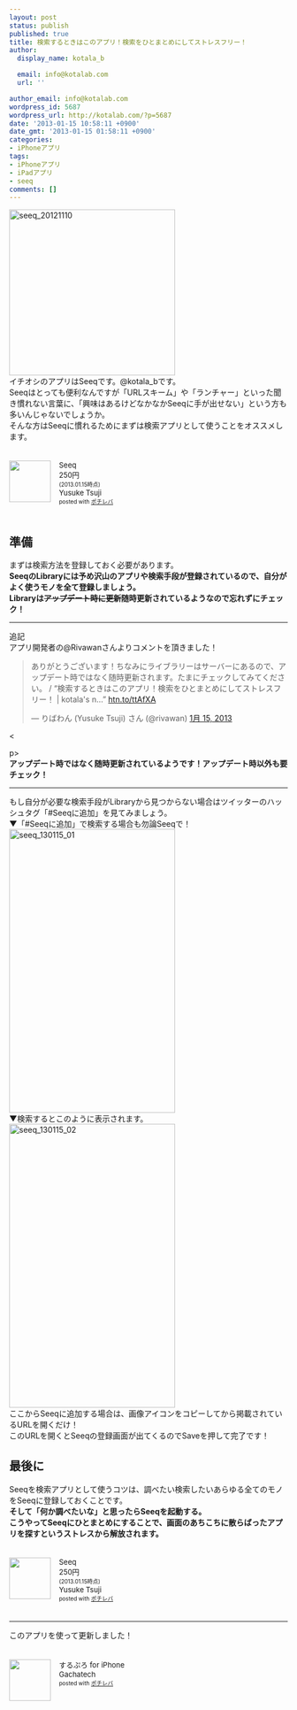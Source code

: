 ```yaml
---
layout: post
status: publish
published: true
title: 検索するときはこのアプリ！検索をひとまとめにしてストレスフリー！
author:
  display_name: kotala_b

  email: info@kotalab.com
  url: ''

author_email: info@kotalab.com
wordpress_id: 5687
wordpress_url: http://kotalab.com/?p=5687
date: '2013-01-15 10:58:11 +0900'
date_gmt: '2013-01-15 01:58:11 +0900'
categories:
- iPhoneアプリ
tags:
- iPhoneアプリ
- iPadアプリ
- seeq
comments: []
---
```

<p><a href="http://kotalab.com/wp-content/uploads/seeq_20121110.png"><img src="http://kotalab.com/wp-content/uploads/seeq_20121110-300x300.png" alt="seeq_20121110" width="300" height="300" class="alignnone size-medium wp-image-4103" /></a><br />
イチオシのアプリはSeeqです。@kotala_bです。<br />
Seeqはとっても便利なんですが「URLスキーム」や「ランチャー」といった聞き慣れない言葉に、「興味はあるけどなかなかSeeqに手が出せない」という方も多いんじゃないでしょうか。<br />
そんな方はSeeqに慣れるためにまずは検索アプリとして使うことをオススメします。</p>
<div class="pochireba" style="text-align:left;font-size:small;padding:20px 0;overflow: hidden"><span class="removed_link" title="http://click.linksynergy.com/fs-bin/click?id=d2yYUp776R4&amp;subid=&amp;offerid=94348.1&amp;type=3&amp;tmpid=3910&amp;RD_PARM1=https%253A%252F%252Fitunes.apple.com%252Fjp%252Fapp%252Fseeq%252Fid555289253%253Fmt%253D8%2526uo%253D4"><img src="http://a134.phobos.apple.com/us/r1000/061/Purple/v4/68/52/ac/6852ac7f-1eb8-3515-1a7c-7ea00c584682/mzl.oqlpbwcj.png" width="75" height="75" style="float:left;margin:0 15px 0 0" class="pochi_img"></span>
<div class="pochi_info" style="text-align:left;overflow: hidden">
<div class="pochi_name"><span class="removed_link" title="http://click.linksynergy.com/fs-bin/click?id=d2yYUp776R4&amp;subid=&amp;offerid=94348.1&amp;type=3&amp;tmpid=3910&amp;RD_PARM1=https%253A%252F%252Fitunes.apple.com%252Fjp%252Fapp%252Fseeq%252Fid555289253%253Fmt%253D8%2526uo%253D4">Seeq</span></div>
<div class="pochi_price">250円</div>
<div class="pochi_time" style="font-size:x-small">(2013.01.15時点)</div>
<div class="pochi_seller"><span class="removed_link" title="http://click.linksynergy.com/fs-bin/click?id=d2yYUp776R4&amp;subid=&amp;offerid=94348.1&amp;type=3&amp;tmpid=3910&amp;RD_PARM1=https%253A%252F%252Fitunes.apple.com%252Fjp%252Fartist%252Fyusuke-tsuji%252Fid406318338%253Fuo%253D4">Yusuke Tsuji</span></div>
<div class="pochi_post" style="font-size:x-small">posted with <a href="http://pochireba.com">ポチレバ</a></div>
</div>
<div class="pochireba-footer" style="clear: left"></div>
</div>
<p><!--more--></p>
<h2>準備</h2>
<p>まずは検索方法を登録しておく必要があります。<br />
<strong>SeeqのLibraryには予め沢山のアプリや検索手段が登録されているので、自分がよく使うモノを全て登録しましょう。<br />
Libraryは<del datetime="2013-01-16T01:50:26+00:00">アップデート時に更新</del>随時更新されているようなので忘れずにチェック！</strong></p>
<hr>
<p>追記<br />
アプリ開発者の@Rivawanさんよりコメントを頂きました！</p>
<blockquote class="twitter-tweet" lang="ja"><p>ありがとうございます！ちなみにライブラリーはサーバーにあるので、アップデート時ではなく随時更新されます。たまにチェックしてみてください。 / &ldquo;検索するときはこのアプリ！検索をひとまとめにしてストレスフリー！ | kotala's n&hellip;&rdquo; <a href="http://kotalab.com/seeq-is-search-app" title="http://htn.to/ttAfXA">htn.to/ttAfXA</a></p>
<p>&mdash; りばわん (Yusuke Tsuji) さん (@rivawan) <a href="https://twitter.com/rivawan/status/291086851144572928" data-datetime="2013-01-15T07:38:08+00:00">1月 15, 2013</a></p></blockquote>
<p><</p>
<p>p><script async src="//platform.twitter.com/widgets.js" charset="utf-8"></script><br />
<strong>アップデート時ではなく随時更新されているようです！アップデート時以外も要チェック！</strong></p>
<hr>
<p>もし自分が必要な検索手段がLibraryから見つからない場合はツイッターのハッシュタグ「#Seeqに追加」を見てみましょう。<br />
▼「#Seeqに追加」で検索する場合も勿論Seeqで！<br />
<a href="http://kotalab.com/wp-content/uploads/seeq_130115_01.png" target="_blank"><img src="http://kotalab.com/wp-content/uploads/seeq_130115_01-300x513.png" alt="seeq_130115_01" width="300" height="513" class="alignnone size-medium wp-image-5717" /></a><br />
▼検索するとこのように表示されます。<br />
<a href="http://kotalab.com/wp-content/uploads/seeq_130115_02.jpg" target="_blank"><img src="http://kotalab.com/wp-content/uploads/seeq_130115_02-300x513.jpg" alt="seeq_130115_02" width="300" height="513" class="alignnone size-medium wp-image-5715" /></a><br />
ここからSeeqに追加する場合は、画像アイコンをコピーしてから掲載されているURLを開くだけ！<br />
このURLを開くとSeeqの登録画面が出てくるのでSaveを押して完了です！</p>
<h2>最後に</h2>
<p>Seeqを検索アプリとして使うコツは、調べたい検索したいあらゆる全てのモノをSeeqに登録しておくことです。<br />
<strong>そして「何か調べたいな」と思ったらSeeqを起動する。<br />
こうやってSeeqにひとまとめにすることで、画面のあちこちに散らばったアプリを探すというストレスから解放されます。</strong></p>
<div class="pochireba" style="text-align:left;font-size:small;padding:20px 0;overflow: hidden"><span class="removed_link" title="http://click.linksynergy.com/fs-bin/click?id=d2yYUp776R4&amp;subid=&amp;offerid=94348.1&amp;type=3&amp;tmpid=3910&amp;RD_PARM1=https%253A%252F%252Fitunes.apple.com%252Fjp%252Fapp%252Fseeq%252Fid555289253%253Fmt%253D8%2526uo%253D4"><img src="http://a134.phobos.apple.com/us/r1000/061/Purple/v4/68/52/ac/6852ac7f-1eb8-3515-1a7c-7ea00c584682/mzl.oqlpbwcj.png" width="75" height="75" style="float:left;margin:0 15px 0 0" class="pochi_img"></span>
<div class="pochi_info" style="text-align:left;overflow: hidden">
<div class="pochi_name"><span class="removed_link" title="http://click.linksynergy.com/fs-bin/click?id=d2yYUp776R4&amp;subid=&amp;offerid=94348.1&amp;type=3&amp;tmpid=3910&amp;RD_PARM1=https%253A%252F%252Fitunes.apple.com%252Fjp%252Fapp%252Fseeq%252Fid555289253%253Fmt%253D8%2526uo%253D4">Seeq</span></div>
<div class="pochi_price">250円</div>
<div class="pochi_time" style="font-size:x-small">(2013.01.15時点)</div>
<div class="pochi_seller"><span class="removed_link" title="http://click.linksynergy.com/fs-bin/click?id=d2yYUp776R4&amp;subid=&amp;offerid=94348.1&amp;type=3&amp;tmpid=3910&amp;RD_PARM1=https%253A%252F%252Fitunes.apple.com%252Fjp%252Fartist%252Fyusuke-tsuji%252Fid406318338%253Fuo%253D4">Yusuke Tsuji</span></div>
<div class="pochi_post" style="font-size:x-small">posted with <a href="http://pochireba.com">ポチレバ</a></div>
</div>
<div class="pochireba-footer" style="clear: left"></div>
</div>
<hr>
<p>このアプリを使って更新しました！</p>
<div class="pochireba" style="text-align:left;font-size:small;padding:20px 0;overflow: hidden"><span class="removed_link" title="http://click.linksynergy.com/fs-bin/click?id=d2yYUp776R4&amp;subid=&amp;offerid=94348.1&amp;type=3&amp;tmpid=3910&amp;RD_PARM1=http%253A%252F%252Fitunes.apple.com%252Fjp%252Fapp%252Fsurupuro-for-iphone%252Fid436676299%253Fmt%253D8%2526uo%253D4"><img src="http://a1.mzstatic.com/us/r1000/065/Purple/v4/4c/c6/a8/4cc6a855-cc5c-34ed-0436-36e219eafb81/mzl.xejvrijs.jpg" width="75" height="75" style="float:left;margin:0 15px 0 0" class="pochi_img"></span>
<div class="pochi_info" style="text-align:left;overflow: hidden">
<div class="pochi_name"><span class="removed_link" title="http://click.linksynergy.com/fs-bin/click?id=d2yYUp776R4&amp;subid=&amp;offerid=94348.1&amp;type=3&amp;tmpid=3910&amp;RD_PARM1=http%253A%252F%252Fitunes.apple.com%252Fjp%252Fapp%252Fsurupuro-for-iphone%252Fid436676299%253Fmt%253D8%2526uo%253D4">するぷろ for iPhone</span></div>
<div class="pochi_seller"><span class="removed_link" title="http://click.linksynergy.com/fs-bin/click?id=d2yYUp776R4&amp;subid=&amp;offerid=94348.1&amp;type=3&amp;tmpid=3910&amp;RD_PARM1=http%253A%252F%252Fitunes.apple.com%252Fjp%252Fartist%252Fgachatech%252Fid358731102%253Fuo%253D4">Gachatech</span></div>
<div class="pochi_post" style="font-size:x-small">posted with <a href="http://pochireba.com" target="_blank">ポチレバ</a></div>
</div>
<div class="pochireba-footer" style="clear: left"></div>
</div>
